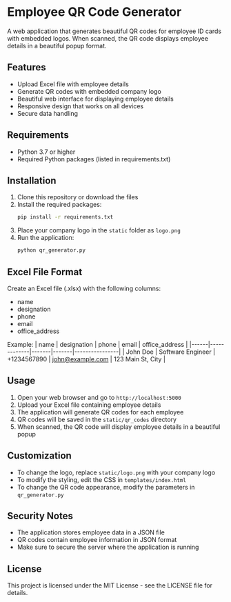 # Employee QR Code Generator

A web application that generates beautiful QR codes for employee ID cards with embedded logos. When scanned, the QR code displays employee details in a beautiful popup format.

## Features

- Upload Excel file with employee details
- Generate QR codes with embedded company logo
- Beautiful web interface for displaying employee details
- Responsive design that works on all devices
- Secure data handling

## Requirements

- Python 3.7 or higher
- Required Python packages (listed in requirements.txt)

## Installation

1. Clone this repository or download the files
2. Install the required packages:
   ```bash
   pip install -r requirements.txt
   ```
3. Place your company logo in the `static` folder as `logo.png`
4. Run the application:
   ```bash
   python qr_generator.py
   ```

## Excel File Format

Create an Excel file (.xlsx) with the following columns:
- name
- designation
- phone
- email
- office_address

Example:
| name | designation | phone | email | office_address |
|------|-------------|-------|-------|----------------|
| John Doe | Software Engineer | +1234567890 | john@example.com | 123 Main St, City |

## Usage

1. Open your web browser and go to `http://localhost:5000`
2. Upload your Excel file containing employee details
3. The application will generate QR codes for each employee
4. QR codes will be saved in the `static/qr_codes` directory
5. When scanned, the QR code will display employee details in a beautiful popup

## Customization

- To change the logo, replace `static/logo.png` with your company logo
- To modify the styling, edit the CSS in `templates/index.html`
- To change the QR code appearance, modify the parameters in `qr_generator.py`

## Security Notes

- The application stores employee data in a JSON file
- QR codes contain employee information in JSON format
- Make sure to secure the server where the application is running

## License

This project is licensed under the MIT License - see the LICENSE file for details. 